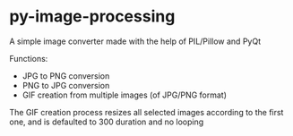 # py-image-processing
A simple image converter made with the help of PIL/Pillow and PyQt

Functions:
* JPG to PNG conversion
* PNG to JPG conversion
* GIF creation from multiple images (of JPG/PNG format)

The GIF creation process resizes all selected images according to the first one, and is defaulted to 300 duration and no looping
